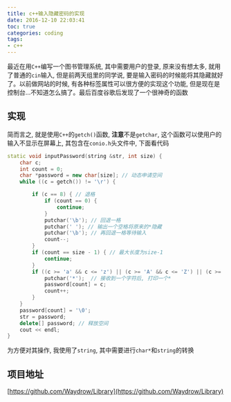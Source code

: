 ```yaml
---
title: c++输入隐藏密码的实现
date: 2016-12-10 22:03:41
toc: true
categories: coding
tags:
- c++
---
```


最近在用`C++`编写一个图书管理系统, 其中需要用户的登录, 原来没有想太多, 就用了普通的`cin`输入, 但是前两天组里的同学说, 要是输入密码的时候能将其隐藏就好了。以前做网站的时候, 有各种标签属性可以很方便的实现这个功能, 但是现在是控制台...不知道怎么搞了。最后百度谷歌后发现了一个很神奇的函数
<!-- more -->

## 实现
简而言之, 就是使用`C++`的`getch()`函数, **注意**不是`getchar`, 这个函数可以使用户的输入不显示在屏幕上, 其包含在`conio.h`头文件中, 下面看代码

```C++
static void inputPassword(string &str, int size) {
	char c;
	int count = 0;
	char *password = new char[size]; // 动态申请空间
	while ((c = getch()) != '\r') {

		if (c == 8) { // 退格
			if (count == 0) {
				continue;
			}
			putchar('\b'); // 回退一格
			putchar(' '); // 输出一个空格将原来的*隐藏
			putchar('\b'); // 再回退一格等待输入
			count--;
		}
		if (count == size - 1) { // 最大长度为size-1
			continue;
		}
		if ((c >= 'a' && c <= 'z') || (c >= 'A' && c <= 'Z') || (c >= '0' && c <= '9')) {  // 密码只可包含数字和字母
			putchar('*');  // 接收到一个字符后, 打印一个*
			password[count] = c;
			count++;
		}
	}
	password[count] = '\0';
	str = password;
	delete[] password; // 释放空间
	cout << endl;
}
```
为方便对其操作, 我使用了`string`, 其中需要进行`char*`和`string`的转换
## 项目地址

[https://github.com/Waydrow/Library](https://github.com/Waydrow/Library)